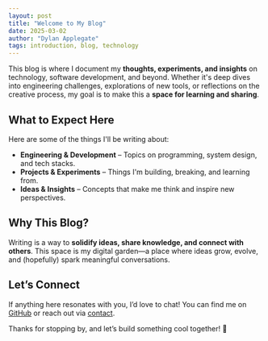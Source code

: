 ```yaml
---
layout: post
title: "Welcome to My Blog"
date: 2025-03-02
author: "Dylan Applegate"
tags: introduction, blog, technology
---
```


This blog is where I document my **thoughts, experiments, and insights** on technology, software development, and beyond. Whether it's deep dives into engineering challenges, explorations of new tools, or reflections on the creative process, my goal is to make this a **space for learning and sharing**.

## What to Expect Here

Here are some of the things I'll be writing about:

- **Engineering & Development** – Topics on programming, system design, and tech stacks.
- **Projects & Experiments** – Things I'm building, breaking, and learning from.
- **Ideas & Insights** – Concepts that make me think and inspire new perspectives.

## Why This Blog?

Writing is a way to **solidify ideas, share knowledge, and connect with others**. This space is my digital garden—a place where ideas grow, evolve, and (hopefully) spark meaningful conversations.

## Let’s Connect

If anything here resonates with you, I’d love to chat! You can find me on [GitHub](https://github.com/yourusername) or reach out via [contact](/contact).

Thanks for stopping by, and let’s build something cool together! 🚀
